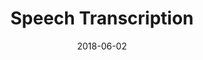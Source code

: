---
layout: post
size: 4
group: data
title:  Speech Transcription
summary: Neural network for speech transcription to function as part of an end-to-end automatic speech recognition (ASR) pipeline
text: A deep neural network for speech transcription to function as part of an end-to-end automatic speech recognition (ASR) pipeline. Developed for my final capstone project for the Artificial Intelligence Nanodegree, I analyzed and experimented with various models exploring different layers and configurations like RNNs (GRU, LSTM), Bidirectional RNNs, CNN + RNNs, RNN + Time Distributed Dense, Dropout, Batch Normalization, etc. 
role: Artificial Intelligence and Machine Learning
project-url: https://akshatamohanty.github.io/udacity-ai-nanodegree/project-07-vui-capstone/vui_notebook.html
date:   2018-06-02
categories: post
type: project
image: ./images/vuicapstone.jpg
tags: 
- speech-recognition
- keras
---